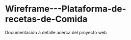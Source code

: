 Wireframe---Plataforma-de-recetas-de-Comida
===========================================

Documentación a detalle acerca del proyecto web
